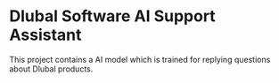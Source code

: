 # Dlubal Software AI Support Assistant
This project contains a AI model which is trained for replying questions about Dlubal products.
